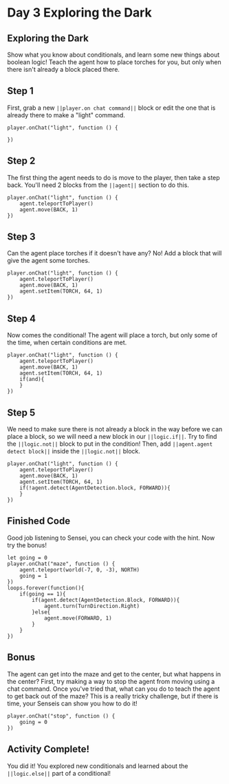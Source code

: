 # Day 3 Exploring the Dark

## Exploring the Dark

Show what you know about conditionals, and learn some new things about boolean logic! Teach the agent how to place torches for you, but only when there isn't already a block placed there.

## Step 1

First, grab a new ``||player.on chat command||`` block or edit the one that is already there to make a "light" command.

```blocks
player.onChat("light", function () {
    
})
```

## Step 2

The first thing the agent needs to do is move to the player, then take a step back. You'll need 2 blocks from the ``||agent||`` section to do this.

```blocks
player.onChat("light", function () {
    agent.teleportToPlayer()
    agent.move(BACK, 1)
})
```

## Step 3

Can the agent place torches if it doesn't have any? No! Add a block that will give the agent some torches.

```blocks
player.onChat("light", function () {
    agent.teleportToPlayer()
    agent.move(BACK, 1)
    agent.setItem(TORCH, 64, 1)
})
```

## Step 4

Now comes the conditional! The agent will place a torch, but only some of the time, when certain conditions are met.

```blocks
player.onChat("light", function () {
    agent.teleportToPlayer()
    agent.move(BACK, 1)
    agent.setItem(TORCH, 64, 1)
    if(and){
    }
})
```

## Step 5

We need to make sure there is not already a block in the way before we can place a block, so we will need a new block in our ``||logic.if||``. Try to find the ``||logic.not||`` block to put in the condition! Then, add ``||agent.agent detect block||`` inside the ``||logic.not||`` block.

```blocks
player.onChat("light", function () {
    agent.teleportToPlayer()
    agent.move(BACK, 1)
    agent.setItem(TORCH, 64, 1)
    if(!agent.detect(AgentDetection.block, FORWARD)){
    }
})
```

## Finished Code

Good job listening to Sensei, you can check your code with the hint. Now try the bonus!

```blocks
let going = 0
player.onChat("maze", function () {
    agent.teleport(world(-7, 0, -3), NORTH)
    going = 1
})
loops.forever(function(){
    if(going == 1){
        if(agent.detect(AgentDetection.Block, FORWARD)){
            agent.turn(TurnDirection.Right)
        }else{
            agent.move(FORWARD, 1)
        }
    }
})
```

## Bonus

The agent can get into the maze and get to the center, but what happens in the center? First, try making a way to stop the agent from moving using a chat command. Once you've tried that, what can you do to teach the agent to get back out of the maze? This is a really tricky challenge, but if there is time, your Senseis can show you how to do it!

```blocks
player.onChat("stop", function () {
    going = 0
})
```

## Activity Complete!

You did it! You explored new conditionals and learned about the ``||logic.else||`` part of a conditional! 
